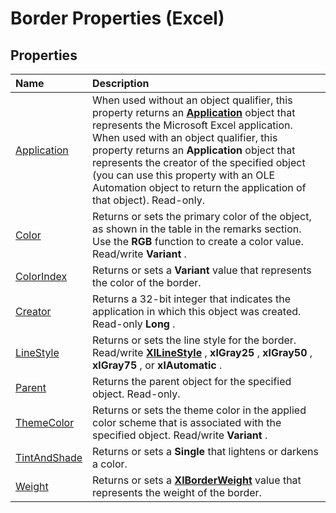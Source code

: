 
# Border Properties (Excel)

## Properties



|**Name**|**Description**|
|:-----|:-----|
|[Application](61d227a1-e6da-4fc0-5bf3-ca815c1c8d44.md)|When used without an object qualifier, this property returns an  **[Application](19b73597-5cf9-4f56-8227-b5211f657f6f.md)** object that represents the Microsoft Excel application. When used with an object qualifier, this property returns an **Application** object that represents the creator of the specified object (you can use this property with an OLE Automation object to return the application of that object). Read-only.|
|[Color](ca90fc42-2a7a-d43e-9c2c-0055f6bf9010.md)|Returns or sets the primary color of the object, as shown in the table in the remarks section. Use the  **RGB** function to create a color value. Read/write **Variant** .|
|[ColorIndex](35e2dbbf-fd35-a08c-a969-bd08d0544d97.md)|Returns or sets a  **Variant** value that represents the color of the border.|
|[Creator](3135c4a4-fab8-6d7f-85da-909a290c1b1e.md)|Returns a 32-bit integer that indicates the application in which this object was created. Read-only  **Long** .|
|[LineStyle](7f2529b7-4782-8d8d-d529-6d8d19417db4.md)|Returns or sets the line style for the border. Read/write  **[XlLineStyle](602b5473-4a2e-e8a3-b846-8db77972f0b6.md)** , **xlGray25** , **xlGray50** , **xlGray75** , or **xlAutomatic** .|
|[Parent](c2d140bc-ad37-958b-5a9f-9709e03f1e2f.md)|Returns the parent object for the specified object. Read-only.|
|[ThemeColor](5cd6a0f2-408e-30e8-0c1f-5584d888eccd.md)|Returns or sets the theme color in the applied color scheme that is associated with the specified object. Read/write  **Variant** .|
|[TintAndShade](3ec15506-3ba6-a173-a11b-d17448fcdb1b.md)|Returns or sets a  **Single** that lightens or darkens a color.|
|[Weight](c6b9a812-60e6-245d-e86e-fb385581f890.md)|Returns or sets a  **[XlBorderWeight](44dd8e9d-144f-d208-1f62-ddb264933440.md)** value that represents the weight of the border.|
